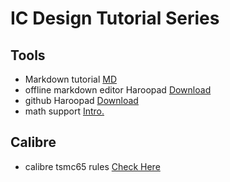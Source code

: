 # IC Design Tutorial Series

## Tools
- Markdown tutorial [MD](http://xianbai.me/learn-md/article/about/readme.html)
- offline markdown editor Haroopad [Download](http://haroopress.com/user.html)
- github Haroopad [Download](./app/Haroopad-v0.13.1-win-x64.zip)
- math support [Intro.](https://www.jianshu.com/p/1ff6e833e2e6)

## Calibre
- calibre tsmc65 rules [Check Here](./cal/calibre.md)


